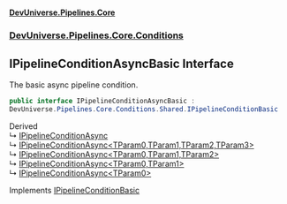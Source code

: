 #### [DevUniverse.Pipelines.Core](Pipelines.md 'Pipelines')
### [DevUniverse.Pipelines.Core.Conditions](Pipelines.md#DevUniverse.Pipelines.Core.Conditions 'DevUniverse.Pipelines.Core.Conditions')
## IPipelineConditionAsyncBasic Interface
The basic async pipeline condition.  
```csharp
public interface IPipelineConditionAsyncBasic :
DevUniverse.Pipelines.Core.Conditions.Shared.IPipelineConditionBasic
```

Derived  
&#8627; [IPipelineConditionAsync](IPipelineConditionAsync.md 'DevUniverse.Pipelines.Core.Conditions.IPipelineConditionAsync')  
&#8627; [IPipelineConditionAsync&lt;TParam0,TParam1,TParam2,TParam3&gt;](IPipelineConditionAsync.TParam0.TParam1.TParam2.TParam3..md 'DevUniverse.Pipelines.Core.Conditions.IPipelineConditionAsync&lt;TParam0,TParam1,TParam2,TParam3&gt;')  
&#8627; [IPipelineConditionAsync&lt;TParam0,TParam1,TParam2&gt;](IPipelineConditionAsync.TParam0.TParam1.TParam2..md 'DevUniverse.Pipelines.Core.Conditions.IPipelineConditionAsync&lt;TParam0,TParam1,TParam2&gt;')  
&#8627; [IPipelineConditionAsync&lt;TParam0,TParam1&gt;](IPipelineConditionAsync.TParam0.TParam1..md 'DevUniverse.Pipelines.Core.Conditions.IPipelineConditionAsync&lt;TParam0,TParam1&gt;')  
&#8627; [IPipelineConditionAsync&lt;TParam0&gt;](IPipelineConditionAsync.TParam0..md 'DevUniverse.Pipelines.Core.Conditions.IPipelineConditionAsync&lt;TParam0&gt;')  

Implements [IPipelineConditionBasic](IPipelineConditionBasic.md 'DevUniverse.Pipelines.Core.Conditions.Shared.IPipelineConditionBasic')  
